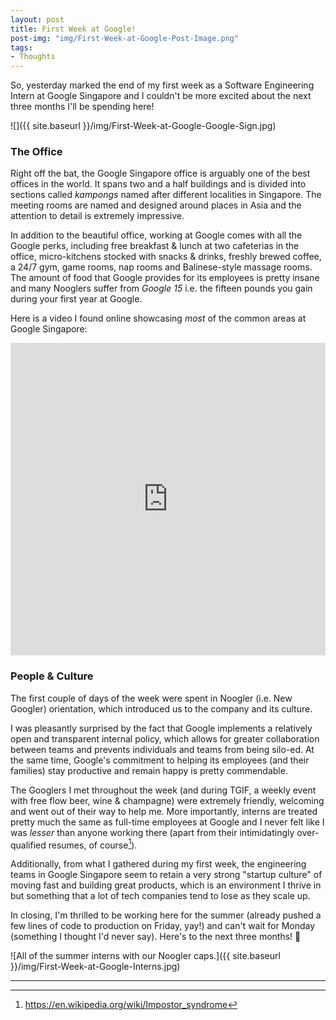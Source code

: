 ```yaml
---
layout: post
title: First Week at Google!
post-img: "img/First-Week-at-Google-Post-Image.png"
tags:
- Thoughts
---
```


So, yesterday marked the end of my first week as a Software Engineering Intern at Google Singapore and I couldn't be more excited about the next three months I'll be spending here!

![]({{ site.baseurl }}/img/First-Week-at-Google-Google-Sign.jpg)

### The Office

Right off the bat, the Google Singapore office is arguably one of the best offices in the world. It spans two and a half buildings and is divided into sections called *kampongs* named after different localities in Singapore. The meeting rooms are named and designed around places in Asia and the attention to detail is extremely impressive.

In addition to the beautiful office, working at Google comes with all the Google perks, including free breakfast & lunch at two cafeterias in the office, micro-kitchens stocked with snacks & drinks, freshly brewed coffee, a 24/7 gym, game rooms, nap rooms and Balinese-style massage rooms. The amount of food that Google provides for its employees is pretty insane and many Nooglers suffer from *Google 15* i.e. the fifteen pounds you gain during your first year at Google.

Here is a video I found online showcasing *most* of the common areas at Google Singapore:

<iframe width="100%" height="500" src="https://www.youtube.com/embed/Skp7iaLfsD4" frameborder="0" allowfullscreen></iframe>

### People & Culture

The first couple of days of the week were spent in Noogler (i.e. New Googler) orientation, which introduced us to the company and its culture.

I was pleasantly surprised by the fact that Google implements a relatively open and transparent internal policy, which allows for greater collaboration between teams and prevents individuals and teams from being silo-ed. At the same time, Google's commitment to helping its employees (and their families) stay productive and remain happy is pretty commendable.

The Googlers I met throughout the week (and during TGIF, a weekly event with free flow beer, wine & champagne) were extremely friendly, welcoming and went out of their way to help me. More importantly, interns are treated pretty much the same as full-time employees at Google and I never felt like I was *lesser* than anyone working there (apart from their intimidatingly over-qualified resumes, of course[^1]).

Additionally, from what I gathered during my first week, the engineering teams in Google Singapore seem to retain a very strong "startup culture" of moving fast and building great products, which is an environment I thrive in but something that a lot of tech companies tend to lose as they scale up.

In closing, I'm thrilled to be working here for the summer (already pushed a few lines of code to production on Friday, yay!) and can't wait for Monday (something I thought I'd never say). Here's to the next three months! 🍻

![All of the summer interns with our Noogler caps.]({{ site.baseurl }}/img/First-Week-at-Google-Interns.jpg)

---
[^1]: https://en.wikipedia.org/wiki/Impostor_syndrome
